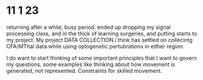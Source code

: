 # 11 1 23

returning after a while, busy period. ended up dropping my signal processing class, and in the thick of learning surgeries, and putting starts to my project. My project DATA COLLECTION i think has settled on collecintg CFA/MThal data while using optogenetic pertubrations in either region. 

I do want to start thinking of some important principles that I want to govern my questions. some examples like thinking about how movement is generated, not represented. Constraints for skilled movement. 
